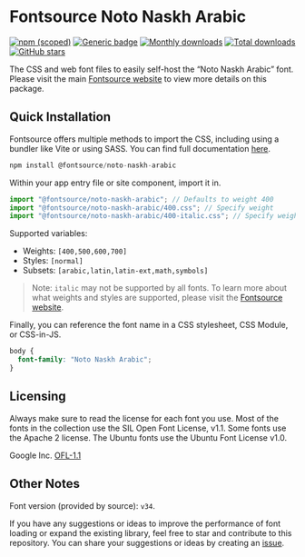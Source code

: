 # Fontsource Noto Naskh Arabic

[![npm (scoped)](https://img.shields.io/npm/v/@fontsource/noto-naskh-arabic?color=brightgreen)](https://www.npmjs.com/package/@fontsource/noto-naskh-arabic) [![Generic badge](https://img.shields.io/badge/fontsource-passing-brightgreen)](https://github.com/fontsource/fontsource) [![Monthly downloads](https://badgen.net/npm/dm/@fontsource/noto-naskh-arabic)](https://github.com/fontsource/fontsource) [![Total downloads](https://badgen.net/npm/dt/@fontsource/noto-naskh-arabic)](https://github.com/fontsource/fontsource) [![GitHub stars](https://img.shields.io/github/stars/fontsource/fontsource.svg?style=social&label=Star)](https://github.com/fontsource/fontsource/stargazers)

The CSS and web font files to easily self-host the “Noto Naskh Arabic” font. Please visit the main [Fontsource website](https://fontsource.org/fonts/noto-naskh-arabic) to view more details on this package.

## Quick Installation

Fontsource offers multiple methods to import the CSS, including using a bundler like Vite or using SASS. You can find full documentation [here](https://fontsource.org/docs/getting-started/introduction).

```javascript
npm install @fontsource/noto-naskh-arabic
```

Within your app entry file or site component, import it in.

```javascript
import "@fontsource/noto-naskh-arabic"; // Defaults to weight 400
import "@fontsource/noto-naskh-arabic/400.css"; // Specify weight
import "@fontsource/noto-naskh-arabic/400-italic.css"; // Specify weight and style
```

Supported variables:
- Weights: `[400,500,600,700]`
- Styles: `[normal]`
- Subsets: `[arabic,latin,latin-ext,math,symbols]`

> Note: `italic` may not be supported by all fonts. To learn more about what weights and styles are supported, please visit the [Fontsource website](https://fontsource.org/fonts/noto-naskh-arabic).

Finally, you can reference the font name in a CSS stylesheet, CSS Module, or CSS-in-JS.

```css
body {
  font-family: "Noto Naskh Arabic";
}
```

## Licensing
Always make sure to read the license for each font you use. Most of the fonts in the collection use the SIL Open Font License, v1.1. Some fonts use the Apache 2 license. The Ubuntu fonts use the Ubuntu Font License v1.0.

Google Inc.
[OFL-1.1](http://scripts.sil.org/OFL)

## Other Notes
Font version (provided by source): `v34`.

If you have any suggestions or ideas to improve the performance of font loading or expand the existing library, feel free to star and contribute to this repository. You can share your suggestions or ideas by creating an [issue](https://github.com/fontsource/fontsource/issues).